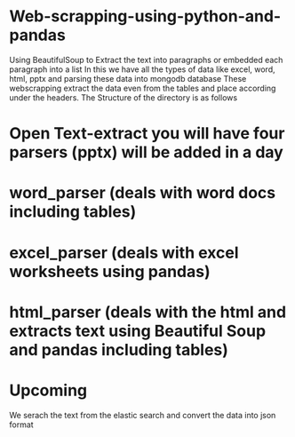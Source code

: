 # Web-scrapping-using-python-and-pandas
Using BeautifulSoup to Extract the text into paragraphs or embedded each paragraph into a list
In this we have all the types of data like excel, word, html, pptx and parsing these data into mongodb database
These webscrapping extract the data even from the tables and place according under the headers.
The Structure of the directory is as follows
# Open Text-extract you will have four parsers (pptx) will be added in a day
# word_parser (deals with word docs including tables)
# excel_parser (deals with excel worksheets using pandas)
# html_parser (deals with the html and extracts text using Beautiful Soup and pandas including tables)
# Upcoming
We serach the text from the elastic search and convert the data into json format
